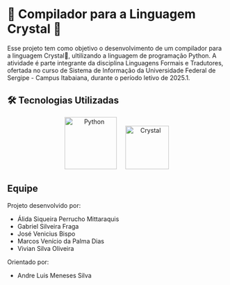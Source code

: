 # 🧠 Compilador para a Linguagem Crystal 💎
Esse projeto tem como objetivo o desenvolvimento de um compilador para a linguagem Crystal💎, ultilizando a linguagem de programação Python. A atividade é parte integrante da disciplina Linguagens Formais e Tradutores, ofertada no curso de Sistema de Informação da Universidade Federal de Sergipe - Campus Itabaiana, durante o período letivo de 2025.1.


## 🛠️ Tecnologias Utilizadas
  <p align="center">
  <img src="https://www.python.org/static/community_logos/python-logo.png" alt="Python" width="120"/>
  &nbsp;&nbsp;&nbsp;
  <img src="https://upload.wikimedia.org/wikipedia/commons/c/cb/Crystal_language_logo.svg" alt="Crystal" width="100"/>
</p>



## Equipe 
Projeto desenvolvido por:
  - Álida Siqueira Perrucho Mittaraquis
  - Gabriel Silveira Fraga
  - José Venicius Bispo 
  - Marcos Venício da Palma Dias
  - Vivian Silva Oliveira

Orientado por:
  - Andre Luis Meneses Silva 

  
